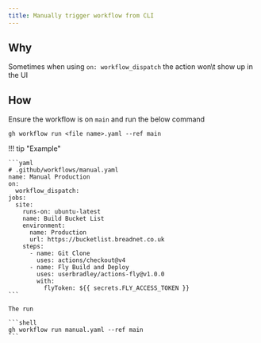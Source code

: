 ```yaml
---
title: Manually trigger workflow from CLI
---
```


## Why

Sometimes when using `on: workflow_dispatch` the action won\t show up in the UI

## How

Ensure the workflow is on `main` and run the below command

```shell
gh workflow run <file name>.yaml --ref main
```

!!! tip "Example"

    ```yaml
    # .github/workflows/manual.yaml
    name: Manual Production
    on:
      workflow_dispatch:
    jobs:
      site:
        runs-on: ubuntu-latest
        name: Build Bucket List
        environment:
          name: Production
          url: https://bucketlist.breadnet.co.uk
        steps:
          - name: Git Clone
            uses: actions/checkout@v4
          - name: Fly Build and Deploy
            uses: userbradley/actions-fly@v1.0.0
            with:
              flyToken: ${{ secrets.FLY_ACCESS_TOKEN }}
    ```

    The run

    ```shell
    gh workflow run manual.yaml --ref main
    ```
